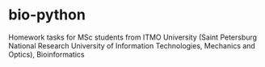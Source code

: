 # bio-python

Homework tasks for MSc students from ITMO University (Saint Petersburg National Research University of Information Technologies, Mechanics and Optics), Bioinformatics
